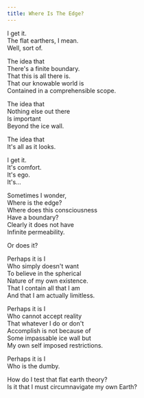 ```yaml
---
title: Where Is The Edge?
---
```


I get it.  
The flat earthers, I mean.  
Well, sort of.  

The idea that  
There's a finite boundary.  
That this is all there is.  
That our knowable world is  
Contained in a comprehensible scope.

The idea that  
Nothing else out there  
Is important  
Beyond the ice wall.

The idea that  
It's all as it looks.

I get it.  
It's comfort.  
It's ego.  
It's...  

Sometimes I wonder,  
Where is the edge?  
Where does this consciousness  
Have a boundary?  
Clearly it does not have  
Infinite permeability.  

Or does it?

Perhaps it is I  
Who simply doesn't want  
To believe in the spherical  
Nature of my own existence.  
That I contain all that I am  
And that I am actually limitless.  

Perhaps it is I  
Who cannot accept reality  
That whatever I do or don't  
Accomplish is not because of  
Some impassable ice wall but  
My own self imposed restrictions.

Perhaps it is I  
Who is the dumby.

How do I test that flat earth theory?  
Is it that I must circumnavigate my own Earth?
